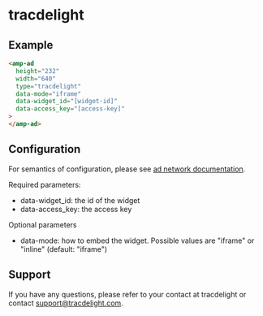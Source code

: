 <!---
Copyright 2019 The AMP HTML Authors. All Rights Reserved.

Licensed under the Apache License, Version 2.0 (the "License");
you may not use this file except in compliance with the License.
You may obtain a copy of the License at

      http://www.apache.org/licenses/LICENSE-2.0

Unless required by applicable law or agreed to in writing, software
distributed under the License is distributed on an "AS-IS" BASIS,
WITHOUT WARRANTIES OR CONDITIONS OF ANY KIND, either express or implied.
See the License for the specific language governing permissions and
limitations under the License.
-->

# tracdelight

## Example

```html
<amp-ad
  height="232"
  width="640"
  type="tracdelight"
  data-mode="iframe"
  data-widget_id="[widget-id]"
  data-access_key="[access-key]"
>
</amp-ad>
```

## Configuration

For semantics of configuration, please see
[ad network documentation](http://docs.tracdelight.com/).

Required parameters:

- data-widget_id: the id of the widget
- data-access_key: the access key

Optional parameters

- data-mode: how to embed the widget. Possible values are "iframe" or "inline"
  (default: "iframe")

## Support

If you have any questions, please refer to your contact at tracdelight or
contact support@tracdelight.com.
